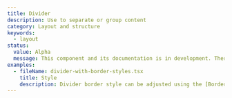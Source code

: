 ```yaml
---
title: Divider
description: Use to separate or group content
category: Layout and structure
keywords:
  - layout
status:
  value: Alpha
  message: This component and its documentation is in development. There could be breaking changes made to it in a non-major release of Polaris. Please use with caution.
examples:
  - fileName: divider-with-border-styles.tsx
    title: Style
    description: Divider border style can be adjusted using the [Border tokens](https://polaris.shopify.com/tokens/border).
---
```

